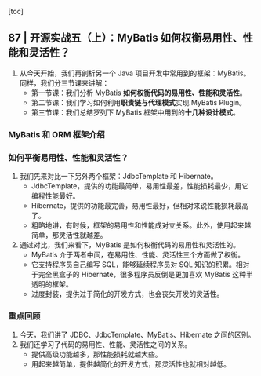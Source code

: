 [toc]

## 87 | 开源实战五（上）：MyBatis 如何权衡易用性、性能和灵活性？

1.  从今天开始，我们再剖析另一个 Java 项目开发中常用到的框架：MyBatis。同样，我们分三节课来讲解：
    -   第一节课：我们分析 MyBatis **如何权衡代码的易用性、性能和灵活性**。
    -   第二节课：我们学习如何利用**职责链与代理模式**实现 MyBatis Plugin。
    -   第三节课：我们总结罗列下 MyBatis 框架中用到的**十几种设计模式**。

### MyBatis 和 ORM 框架介绍

### 如何平衡易用性、性能和灵活性？

1.  我们先来对比一下另外两个框架：JdbcTemplate 和 Hibernate。
    -   JdbcTemplate，提供的功能最简单，易用性最差，性能损耗最少，用它编程性能最好。
    -   Hibernate，提供的功能最完善，易用性最好，但相对来说性能损耗最高了。
    -   粗略地讲，有时候，框架的易用性和性能成对立关系。此外，使用起来越简单，那灵活性就越差。
2.  通过对比，我们来看下，MyBatis 是如何权衡代码的易用性和灵活性的。
    -   MyBatis 介于两者中间，在易用性、性能、灵活性三个方面做了权衡。
    -   它支持程序员自己编写 SQL，能够延续程序员对 SQL 知识的积累。相对于完全黑盒子的 Hibernate，很多程序员反倒是更加喜欢 MyBatis 这种半透明的框架。
    -   过度封装，提供过于简化的开发方式，也会丧失开发的灵活性。

### 重点回顾

1.  今天，我们讲了 JDBC、JdbcTemplate、MyBatis、Hibernate 之间的区别。
2.  我们还学习了代码的易用性、性能、灵活性之间的关系。
    -   提供高级功能越多，那性能损耗就越大些。
    -   用起来越简单，提供越简化的开发方式，那灵活性也就相对越低。

